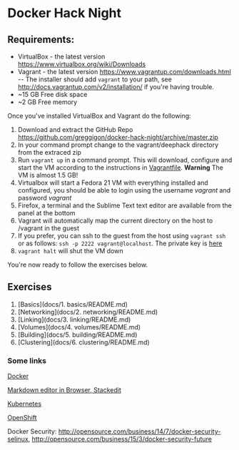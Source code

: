 # Docker Hack Night


## Requirements:

- VirtualBox - the latest version https://www.virtualbox.org/wiki/Downloads
- Vagrant - the latest version https://www.vagrantup.com/downloads.html
-- The installer should add `vagrant` to your path, see http://docs.vagrantup.com/v2/installation/ if you're having trouble.
- ~15 GB Free disk space
- ~2 GB Free memory

Once you've installed VirtualBox and Vagrant do the following:

1. Download and extract the GitHub Repo https://github.com/greggigon/docker-hack-night/archive/master.zip
2. In your command prompt change to the vagrant/deephack directory from the extraced zip
3. Run `vagrant up` in a command prompt.  This will download, configure and start the VM according to the instructions in [Vagrantfile](vagrant/deephack/Vagrantfile). **Warning** The VM is almost 1.5 GB!
4. Virtualbox will start a Fedora 21 VM with everything installed and configured, you should be able to login using the username *vagrant* and password *vagrant*
5. Firefox, a terminal and the Sublime Text text editor are available from the panel at the bottom
6. Vagrant will automatically map the current directory on the host to /vagrant in the guest
7. If you prefer, you can ssh to the guest from the host using `vagrant ssh` or as follows: `ssh -p 2222 vagrant@localhost`.  The private key is [here](https://github.com/mitchellh/vagrant/tree/master/keys)
8. `vagrant halt` will shut the VM down

You're now ready to follow the exercises below.

## Exercises

1. [Basics](docs/1. basics/README.md)
2. [Networking](docs/2. networking/README.md)
3. [Linking](docs/3. linking/README.md)
4. [Volumes](docs/4. volumes/README.md)
5. [Building](docs/5. building/README.md)
6. [Clustering](docs/6. clustering/README.md)


### Some links

[Docker](https://docker.io)

[Markdown editor in Browser, Stackedit](http://localhost:9000/#/kanban/Test%20ban)

[Kubernetes](https://github.com/googlecloudplatform/kubernetes)

[OpenShift](https://github.com/openshift/origin)

Docker Security: http://opensource.com/business/14/7/docker-security-selinux, http://opensource.com/business/15/3/docker-security-future